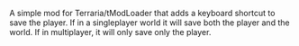﻿A simple mod for Terraria/tModLoader that adds a keyboard shortcut to save the player.
If in a singleplayer world it will save both the player and the world.
If in multiplayer, it will only save only the player.